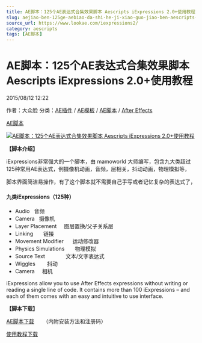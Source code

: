 ```yaml
---
title: AE脚本：125个AE表达式合集效果脚本 Aescripts iExpressions 2.0+使用教程
slug: aejiao-ben-125ge-aebiao-da-shi-he-ji-xiao-guo-jiao-ben-aescripts-iexpressions-2-0-shi-yong-jiao-cheng
source_url: https://www.lookae.com/iexpressions2/
category: aescripts
tags: [AE脚本]
---
```

# AE脚本：125个AE表达式合集效果脚本 Aescripts iExpressions 2.0+使用教程

2015/08/12 12:22

作者：大众脸
分类：[AE插件](https://www.lookae.com/after-effects/aechajian/) / [AE模板](https://www.lookae.com/after-effects/other-after-effects/) / [AE脚本](https://www.lookae.com/after-effects/aescripts/) / [After Effects](https://www.lookae.com/after-effects/)

[AE脚本](https://www.lookae.com/tag/ae%e8%84%9a%e6%9c%ac/)

[![AE脚本：125个AE表达式合集效果脚本 Aescripts iExpressions 2.0+使用教程](https://www.lookae.com/wp-content/uploads/2015/08/iExpressions-2.jpg "AE脚本：125个AE表达式合集效果脚本 Aescripts iExpressions 2.0+使用教程-LookAE.com")](https://www.lookae.com/wp-content/uploads/2015/08/iExpressions-2.jpg)

**【脚本介绍】**

iExpressions非常强大的一个脚本，由 mamoworld 大师编写，包含九大类超过125种常用AE表达式，例摄像机动画，音频，层相关，抖动动画，物理模拟等，

脚本界面简洁易操作，有了这个脚本就不需要自己手写或者记忆复杂的表达式了，

#### **九类iExpressions（125种）**

* Audio   音频
* Camera   摄像机
* Layer Placement     图层置换/父子关系层
* Linking       链接
* Movement Modifier      运动修改器
* Physics Simulations       物理模拟
* Source Text              文本/文字表达式
* Wiggles        抖动
* Camera     相机

iExpressions allow you to use After Effects expressions without writing or reading a single line of code. It contains more than 100 iExpressions – and each of them comes with an easy and intuitive to use interface.

**【脚本下载】**

[AE脚本下载](https://www.400gb.com/file/112217264)      （内附安装方法和注册码）

[使用教程下载](https://www.400gb.com/file/112227013)

